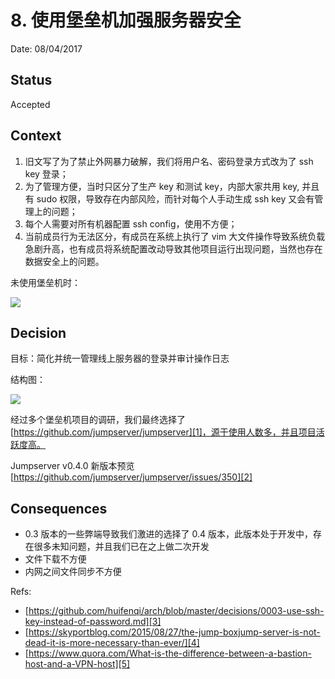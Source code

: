 # 8. 使用堡垒机加强服务器安全

Date: 08/04/2017

## Status

Accepted

## Context

1. 旧文写了为了禁止外网暴力破解，我们将用户名、密码登录方式改为了 ssh key 登录；
2. 为了管理方便，当时只区分了生产 key 和测试 key，内部大家共用 key, 并且有 sudo 权限，导致存在内部风险，而针对每个人手动生成 ssh key 又会有管理上的问题；
3. 每个人需要对所有机器配置 ssh config，使用不方便；
4. 当前成员行为无法区分，有成员在系统上执行了 vim 大文件操作导致系统负载急剧升高，也有成员将系统配置改动导致其他项目运行出现问题，当然也存在数据安全上的问题。

未使用堡垒机时：

![][image-1]

## Decision

目标：简化并统一管理线上服务器的登录并审计操作日志

结构图：

![][image-2]

经过多个堡垒机项目的调研，我们最终选择了 [https://github.com/jumpserver/jumpserver][1]，源于使用人数多，并且项目活跃度高。

Jumpserver v0.4.0 新版本预览 [https://github.com/jumpserver/jumpserver/issues/350][2]

## Consequences

* 0.3 版本的一些弊端导致我们激进的选择了 0.4 版本，此版本处于开发中，存在很多未知问题，并且我们已在之上做二次开发
* 文件下载不方便
* 内网之间文件同步不方便

Refs:

* [https://github.com/huifenqi/arch/blob/master/decisions/0003-use-ssh-key-instead-of-password.md][3]
* [https://skyportblog.com/2015/08/27/the-jump-boxjump-server-is-not-dead-it-is-more-necessary-than-ever/][4]
* [https://www.quora.com/What-is-the-difference-between-a-bastion-host-and-a-VPN-host][5]

[1]:	https://github.com/jumpserver/jumpserver
[2]:	https://github.com/jumpserver/jumpserver/issues/350
[3]:	https://github.com/huifenqi/arch/blob/master/decisions/0003-use-ssh-key-instead-of-password.md
[4]:	https://skyportblog.com/2015/08/27/the-jump-boxjump-server-is-not-dead-it-is-more-necessary-than-ever/
[5]:	https://www.quora.com/What-is-the-difference-between-a-bastion-host-and-a-VPN-host

[image-1]:	files/without-bastion.png
[image-2]:	files/bastion.png